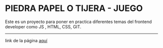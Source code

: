 # PIEDRA PAPEL O TIJERA - JUEGO

Este es un proyecto para poner en practica diferentes temas del frontend developer como JS , HTML, CSS, GIT.


------------


link de la página [aquí](https://determined-hugle-1fd19e.netlify.app/ "aquí")